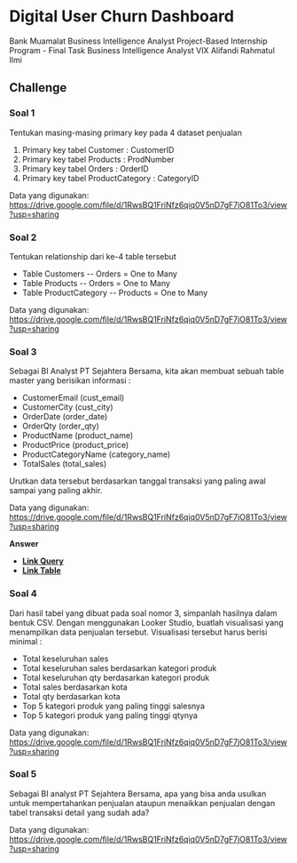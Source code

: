 # Digital User Churn Dashboard
Bank Muamalat Business Intelligence Analyst Project-Based Internship Program - Final Task
Business Intelligence Analyst VIX
Alifandi Rahmatul Ilmi

## Challenge
### Soal 1
Tentukan masing-masing primary key pada 4 dataset penjualan
1. Primary key tabel Customer : CustomerID
2. Primary key tabel Products : ProdNumber
3. Primary key tabel Orders : OrderID
4. Primary key tabel ProductCategory : CategoryID

Data yang digunakan: https://drive.google.com/file/d/1RwsBQ1FriNfz6qiq0V5nD7gF7jO81To3/view?usp=sharing

### Soal 2
Tentukan relationship dari ke-4 table tersebut
* Table Customers -- Orders = One to Many
* Table Products -- Orders = One to Many
* Table ProductCategory -- Products = One to Many
  
Data yang digunakan: https://drive.google.com/file/d/1RwsBQ1FriNfz6qiq0V5nD7gF7jO81To3/view?usp=sharing

### Soal 3
Sebagai BI Analyst PT Sejahtera Bersama, kita akan membuat sebuah table master yang berisikan informasi :
- CustomerEmail (cust_email)
- CustomerCity (cust_city)
- OrderDate (order_date)
- OrderQty (order_qty)
- ProductName (product_name)
- ProductPrice (product_price)
- ProductCategoryName (category_name)
- TotalSales (total_sales)
  
Urutkan data tersebut berdasarkan tanggal transaksi yang paling awal sampai yang paling akhir.

Data yang digunakan: https://drive.google.com/file/d/1RwsBQ1FriNfz6qiq0V5nD7gF7jO81To3/view?usp=sharing

**Answer**
* **[Link Query](https://github.com/al1fandi/Digital_User_Churn_Dashboard/blob/00b8f938fdb1c9e9456b9979c7e11b9c4258a752/Query_Soal_3.sql)**
* **[Link Table](https://drive.google.com/file/d/1xWsK0SlRIPDsd0ugNC2_7HhY2RiDlqqE/view?usp=sharing)**

### Soal 4
Dari hasil tabel yang dibuat pada soal nomor 3, simpanlah hasilnya dalam bentuk CSV. Dengan menggunakan Looker Studio, buatlah visualisasi yang menampilkan data penjualan tersebut. Visualisasi tersebut harus berisi minimal :
- Total keseluruhan sales
- Total keseluruhan sales berdasarkan kategori produk
- Total keseluruhan qty berdasarkan kategori produk
- Total sales berdasarkan kota
- Total qty berdasarkan kota
- Top 5 kategori produk yang paling tinggi salesnya
- Top 5 kategori produk yang paling tinggi qtynya
  
Data yang digunakan: https://drive.google.com/file/d/1RwsBQ1FriNfz6qiq0V5nD7gF7jO81To3/view?usp=sharing

### Soal 5
Sebagai BI analyst PT Sejahtera Bersama, apa yang bisa anda usulkan untuk mempertahankan penjualan ataupun menaikkan penjualan dengan tabel transaksi detail yang sudah ada?

Data yang digunakan: https://drive.google.com/file/d/1RwsBQ1FriNfz6qiq0V5nD7gF7jO81To3/view?usp=sharing
